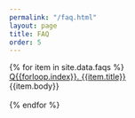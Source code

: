 ```yaml
---
permalink: "/faq.html"
layout: page
title: FAQ
order: 5
---
```


<div class="aside">
    <div class="container-fluid">
	{% for item in site.data.faqs %}
  	  <div class="panel">
		<div class="panel-heading" data-toggle="{{forloop.index}}"> 	
			<a href="javascript:void(0)" data-toggle="{{forloop.index}}" href="#">Q{{forloop.index}}. {{item.title}}</a>
		</div>
		<div class="panel-body hidden-element" data-body="{{forloop.index}}"> 
            {{item.body}}
		</div>
	  </div>
      <br/>
	{% endfor %}
</div>
</div>
<script src="/public/collapse.js"></script>

